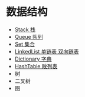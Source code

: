 # 数据结构
- [Stack 栈](./Stack.md)
- [Queue 队列](./Queue.md)
- [Set 集合](./Set.md)
- [LinkedList 单链表 双向链表](./LinkedList.md)
- [Dictionary 字典](./Dictionary.md)
- [HashTable 散列表](./HashTable.md)
- 树
- 二叉树
- 图

